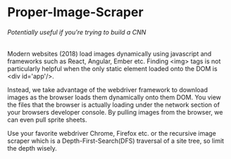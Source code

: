 # Proper-Image-Scraper
###### Potentially useful if you're trying to build a CNN

Modern websites (2018) load images dynamically using javascript and frameworks such as React, Angular, Ember etc. Finding \<img> tags is not particularly helpful when the only static element loaded onto the DOM is \<div id='app'/>. 

Instead, we take advantage of the webdriver framework to download images as the browser loads them dynamically onto them DOM. You view the files that the browser is actually loading under the network section of your browsers developer console. By pulling images from the browser, we can even pull sprite sheets. 

Use your favorite webdriver Chrome, Firefox etc. or the recursive image scraper which is a Depth-First-Search(DFS) traversal of a site tree, so limit the depth wisely. 
